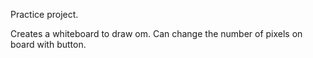 Practice project.

Creates a whiteboard to draw om.
Can change the number of pixels on board with button.
